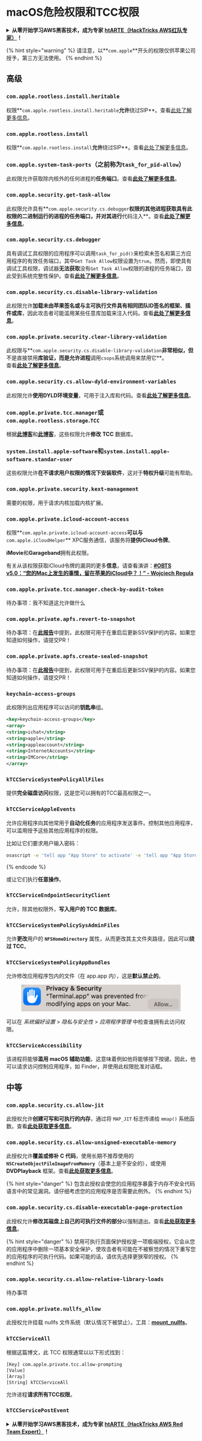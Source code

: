 # macOS危险权限和TCC权限

<details>

<summary><strong>从零开始学习AWS黑客技术，成为专家</strong> <a href="https://training.hacktricks.xyz/courses/arte"><strong>htARTE（HackTricks AWS红队专家）</strong></a><strong>！</strong></summary>

支持HackTricks的其他方式：

* 如果您想看到您的**公司在HackTricks中做广告**或**下载PDF格式的HackTricks**，请查看[**订阅计划**](https://github.com/sponsors/carlospolop)!
* 获取[**官方PEASS和HackTricks周边产品**](https://peass.creator-spring.com)
* 探索[**PEASS家族**](https://opensea.io/collection/the-peass-family)，我们的独家[NFT收藏品](https://opensea.io/collection/the-peass-family)
* **加入** 💬 [**Discord群**](https://discord.gg/hRep4RUj7f) 或 [**电报群**](https://t.me/peass) 或在**Twitter**上关注我们 🐦 [**@carlospolopm**](https://twitter.com/hacktricks\_live)**。**
* 通过向[**HackTricks**](https://github.com/carlospolop/hacktricks)和[**HackTricks Cloud**](https://github.com/carlospolop/hacktricks-cloud) github仓库提交PR来分享您的黑客技巧。

</details>

{% hint style="warning" %}
请注意，以**`com.apple`**开头的权限仅供苹果公司授予，第三方无法使用。
{% endhint %}

## 高级

### `com.apple.rootless.install.heritable`

权限**`com.apple.rootless.install.heritable`**允许**绕过SIP**。查看[此处了解更多信息](macos-sip.md#com.apple.rootless.install.heritable)。

### **`com.apple.rootless.install`**

权限**`com.apple.rootless.install`**允许**绕过SIP**。查看[此处了解更多信息](macos-sip.md#com.apple.rootless.install)。

### **`com.apple.system-task-ports`（之前称为`task_for_pid-allow`）**

此权限允许获取除内核外的任何进程的**任务端口**。查看[**此处了解更多信息**](../mac-os-architecture/macos-ipc-inter-process-communication/)。

### `com.apple.security.get-task-allow`

此权限允许具有**`com.apple.security.cs.debugger`**权限的其他进程获取具有此权限的二进制运行的进程的任务端口，并对其进行**代码注入**。查看[**此处了解更多信息**](../mac-os-architecture/macos-ipc-inter-process-communication/)。

### `com.apple.security.cs.debugger`

具有调试工具权限的应用程序可以调用`task_for_pid()`来检索未签名和第三方应用程序的有效任务端口，其中`Get Task Allow`权限设置为`true`。然而，即使具有调试工具权限，调试器**无法获取**没有`Get Task Allow`权限的进程的任务端口，因此受到系统完整性保护。查看[**此处了解更多信息**](https://developer.apple.com/documentation/bundleresources/entitlements/com\_apple\_security\_cs\_debugger)。

### `com.apple.security.cs.disable-library-validation`

此权限允许**加载未由苹果签名或与主可执行文件具有相同团队ID签名的框架、插件或库**，因此攻击者可能滥用某些任意库加载来注入代码。查看[**此处了解更多信息**](https://developer.apple.com/documentation/bundleresources/entitlements/com\_apple\_security\_cs\_disable-library-validation)。

### `com.apple.private.security.clear-library-validation`

此权限与**`com.apple.security.cs.disable-library-validation`**非常相似，但**不是直接禁用**库验证，而是允许进程**调用`csops`系统调用来禁用它**。\
查看[**此处了解更多信息**](https://theevilbit.github.io/posts/com.apple.private.security.clear-library-validation/)。

### `com.apple.security.cs.allow-dyld-environment-variables`

此权限允许**使用DYLD环境变量**，可用于注入库和代码。查看[**此处了解更多信息**](https://developer.apple.com/documentation/bundleresources/entitlements/com\_apple\_security\_cs\_allow-dyld-environment-variables)。

### `com.apple.private.tcc.manager`或`com.apple.rootless.storage`.`TCC`

根据[**此博客**](https://objective-see.org/blog/blog\_0x4C.html)和[**此博客**](https://wojciechregula.blog/post/play-the-music-and-bypass-tcc-aka-cve-2020-29621/)，这些权限允许**修改** **TCC** 数据库。

### **`system.install.apple-software`**和**`system.install.apple-software.standar-user`**

这些权限允许**在不请求用户权限的情况下安装软件**，这对于**特权升级**可能有帮助。

### `com.apple.private.security.kext-management`

需要的权限，用于请求内核加载内核扩展。

### **`com.apple.private.icloud-account-access`**

权限**`com.apple.private.icloud-account-access`**可以与**`com.apple.iCloudHelper`** XPC服务通信，该服务将**提供iCloud令牌**。

**iMovie**和**Garageband**拥有此权限。

有关从该权限获取iCloud令牌的漏洞的更多**信息**，请查看演讲：[**#OBTS v5.0：“您的Mac上发生的事情，留在苹果的iCloud中？！” - Wojciech Regula**](https://www.youtube.com/watch?v=\_6e2LhmxVc0)

### `com.apple.private.tcc.manager.check-by-audit-token`

待办事项：我不知道这允许做什么

### `com.apple.private.apfs.revert-to-snapshot`

待办事项：在[**此报告**](https://jhftss.github.io/The-Nightmare-of-Apple-OTA-Update/)中提到，此权限可用于在重启后更新SSV保护的内容。如果您知道如何操作，请提交PR！

### `com.apple.private.apfs.create-sealed-snapshot`

待办事项：在[**此报告**](https://jhftss.github.io/The-Nightmare-of-Apple-OTA-Update/)中提到，此权限可用于在重启后更新SSV保护的内容。如果您知道如何操作，请提交PR！

### `keychain-access-groups`

此权限列出应用程序可以访问的**钥匙串**组。
```xml
<key>keychain-access-groups</key>
<array>
<string>ichat</string>
<string>apple</string>
<string>appleaccount</string>
<string>InternetAccounts</string>
<string>IMCore</string>
</array>
```
### **`kTCCServiceSystemPolicyAllFiles`**

提供**完全磁盘访问**权限，这是您可以拥有的TCC最高权限之一。

### **`kTCCServiceAppleEvents`**

允许应用程序向其他常用于**自动化任务**的应用程序发送事件。控制其他应用程序，可以滥用授予这些其他应用程序的权限。

比如让它们要求用户输入密码：
```bash
osascript -e 'tell app "App Store" to activate' -e 'tell app "App Store" to activate' -e 'tell app "App Store" to display dialog "App Store requires your password to continue." & return & return default answer "" with icon 1 with hidden answer with title "App Store Alert"'
```
{% endcode %}

或让它们执行**任意操作**。

### **`kTCCServiceEndpointSecurityClient`**

允许，除其他权限外，**写入用户的 TCC 数据库**。

### **`kTCCServiceSystemPolicySysAdminFiles`**

允许**更改**用户的 **`NFSHomeDirectory`** 属性，从而更改其主文件夹路径，因此可以**绕过 TCC**。

### **`kTCCServiceSystemPolicyAppBundles`**

允许修改应用程序包内的文件（在 app.app 内），这是**默认禁止的**。

<figure><img src="../../../.gitbook/assets/image (2) (1) (1) (1) (1).png" alt=""><figcaption></figcaption></figure>

可以在 _系统偏好设置_ > _隐私与安全性_ > _应用程序管理_ 中检查谁拥有此访问权限。

### `kTCCServiceAccessibility`

该进程将能够**滥用 macOS 辅助功能**，这意味着例如他将能够按下按键。因此，他可以请求访问控制应用程序，如 Finder，并使用此权限批准对话框。

## 中等

### `com.apple.security.cs.allow-jit`

此授权允许**创建可写和可执行的内存**，通过将 `MAP_JIT` 标志传递给 `mmap()` 系统函数。查看[**此处获取更多信息**](https://developer.apple.com/documentation/bundleresources/entitlements/com\_apple\_security\_cs\_allow-jit)。

### `com.apple.security.cs.allow-unsigned-executable-memory`

此授权允许**覆盖或修补 C 代码**，使用长期不推荐使用的 **`NSCreateObjectFileImageFromMemory`**（基本上是不安全的），或使用 **DVDPlayback** 框架。查看[**此处获取更多信息**](https://developer.apple.com/documentation/bundleresources/entitlements/com\_apple\_security\_cs\_allow-unsigned-executable-memory)。

{% hint style="danger" %}
包含此授权会使您的应用程序暴露于内存不安全代码语言中的常见漏洞。请仔细考虑您的应用程序是否需要此例外。
{% endhint %}

### `com.apple.security.cs.disable-executable-page-protection`

此授权允许**修改其磁盘上自己的可执行文件的部分**以强制退出。查看[**此处获取更多信息**](https://developer.apple.com/documentation/bundleresources/entitlements/com\_apple\_security\_cs\_disable-executable-page-protection)。

{% hint style="danger" %}
禁用可执行页面保护授权是一项极端授权，它会从您的应用程序中删除一项基本安全保护，使攻击者有可能在不被察觉的情况下重写您的应用程序的可执行代码。如果可能的话，请优先选择更狭窄的授权。
{% endhint %}

### `com.apple.security.cs.allow-relative-library-loads`

待办事项

### `com.apple.private.nullfs_allow`

此授权允许挂载 nullfs 文件系统（默认情况下被禁止）。工具：[**mount\_nullfs**](https://github.com/JamaicanMoose/mount\_nullfs/tree/master)。

### `kTCCServiceAll`

根据这篇博文，此 TCC 权限通常以以下形式找到：
```
[Key] com.apple.private.tcc.allow-prompting
[Value]
[Array]
[String] kTCCServiceAll
```
允许进程**请求所有TCC权限**。

### **`kTCCServicePostEvent`**

<details>

<summary><strong>从零开始学习AWS黑客技术，成为专家</strong> <a href="https://training.hacktricks.xyz/courses/arte"><strong>htARTE（HackTricks AWS Red Team Expert）</strong></a><strong>！</strong></summary>

其他支持HackTricks的方式：

* 如果您想看到您的**公司在HackTricks中做广告**或**下载PDF格式的HackTricks**，请查看[**订阅计划**](https://github.com/sponsors/carlospolop)!
* 获取[**官方PEASS & HackTricks周边产品**](https://peass.creator-spring.com)
* 探索[**PEASS家族**](https://opensea.io/collection/the-peass-family)，我们的独家[**NFTs**](https://opensea.io/collection/the-peass-family)
* **加入** 💬 [**Discord群**](https://discord.gg/hRep4RUj7f) 或 [**电报群**](https://t.me/peass) 或 **关注**我们的**Twitter** 🐦 [**@carlospolopm**](https://twitter.com/hacktricks\_live)**。**
* 通过向[**HackTricks**](https://github.com/carlospolop/hacktricks)和[**HackTricks Cloud**](https://github.com/carlospolop/hacktricks-cloud) github仓库提交PR来分享您的黑客技巧。 

</details>
